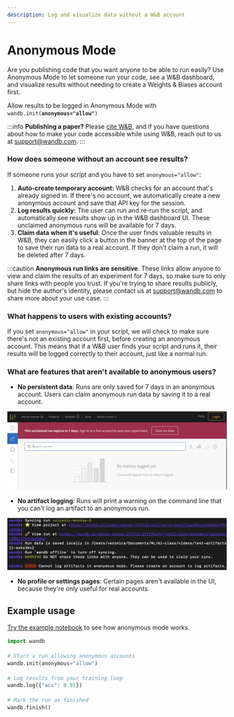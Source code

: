 ```yaml
---
description: Log and visualize data without a W&B account
---
```


# Anonymous Mode

Are you publishing code that you want anyone to be able to run easily? Use Anonymous Mode to let someone run your code, see a W&B dashboard, and visualize results without needing to create a Weights & Biases account first.

Allow results to be logged in Anonymous Mode with `wandb.init(`**`anonymous="allow"`**`)`

:::info
**Publishing a paper?** Please [cite W&B](https://docs.wandb.ai/company/academics#bibtex-citation), and if you have questions about how to make your code accessible while using W&B, reach out to us at support@wandb.com.
:::

### How does someone without an account see results?

If someone runs your script and you have to set `anonymous="allow"`:

1. **Auto-create temporary account:** W&B checks for an account that's already signed in. If there's no account, we automatically create a new anonymous account and save that API key for the session.
2. **Log results quickly:** The user can run and re-run the script, and automatically see results show up in the W&B dashboard UI. These unclaimed anonymous runs will be available for 7 days.
3. **Claim data when it's useful**: Once the user finds valuable results in W&B, they can easily click a button in the banner at the top of the page to save their run data to a real account. If they don't claim a run, it will be deleted after 7 days.

:::caution
**Anonymous run links are sensitive**. These links allow anyone to view and claim the results of an experiment for 7 days, so make sure to only share links with people you trust. If you're trying to share results publicly, but hide the author's identity, please contact us at support@wandb.com to share more about your use case.
:::

### What happens to users with existing accounts?

If you set `anonymous="allow"` in your script, we will check to make sure there's not an existing account first, before creating an anonymous account. This means that if a W&B user finds your script and runs it, their results will be logged correctly to their account, just like a normal run.

### What are features that aren't available to anonymous users?

*   **No persistent data**: Runs are only saved for 7 days in an anonymous account. Users can claim anonymous run data by saving it to a real account.

![](<../../../images/app_ui/anon_mode_no_data.png>)

*   **No artifact logging**: Runs will print a warning on the command line that you can't log an artifact to an anonymous run.

![](<../../../images/app_ui/anon_example_warning.png>)

* **No profile or settings pages**: Certain pages aren't available in the UI, because they're only useful for real accounts.

## Example usage

[Try the example notebook](http://bit.ly/anon-mode) to see how anonymous mode works.

```python
import wandb

# Start a run allowing anonymous accounts
wandb.init(anonymous="allow")

# Log results from your training loop
wandb.log({"acc": 0.91})

# Mark the run as finished
wandb.finish()
```
